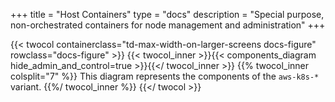+++
title = "Host Containers"
type = "docs"
description = "Special purpose, non-orchestrated containers for node management and administration" 
+++

{{< twocol
    containerclass="td-max-width-on-larger-screens docs-figure"
    rowclass="docs-figure" >}}
    {{< twocol_inner >}}{{< components_diagram hide_admin_and_control=true >}}{{</ twocol_inner >}}
    {{% twocol_inner colsplit="7" %}} This diagram represents the components of the `aws-k8s-*` variant. {{%/ twocol_inner %}}
{{</ twocol >}}
